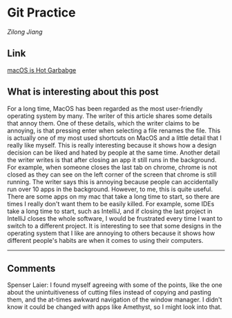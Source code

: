 # Git Practice #

_Zilong Jiang_

## Link ##
[macOS is Hot Garbabge](https://medium.com/@sergiointoronto/macos-is-hot-garbage-6f3909835b0f)

## What is interesting about this post ##
For a long time, MacOS has been regarded as the most user-friendly operating system by many. The writer of this article shares some details that annoy them. One of these details, which the writer claims to be annoying, is that pressing enter when selecting a file renames the file. This is actually one of my most used shortcuts on MacOS and a little detail that I really like myself. This is really interesting because it shows how a design decision can be liked and hated by people at the same time. Another detail the writer writes is that after closing an app it still runs in the background. For example, when someone closes the last tab on chrome, chrome is not closed as they can see on the left corner of the screen that chrome is still running. The writer says this is annoying because people can accidentally run over 10 apps in the background. However, to me, this is quite useful. There are some apps on my mac that take a long time to start, so there are times I really don't want them to be easily killed. For example, some IDEs take a long time to start, such as IntelliJ, and if closing the last project in IntelliJ closes the whole software, I would be frustrated every time I want to switch to a different project. It is interesting to see that some designs in the operating system that I like are annoying to others because it shows how different people's habits are when it comes to using their computers.
***
## Comments ##
Spenser Laier: I found myself agreeing with some of the points,
like the one about the unintuitiveness of cutting files instead of copying
and pasting them, and the at-times awkward navigation of the window
manager. I didn't know it could be changed with apps like Amethyst,
so I might look into that.     
